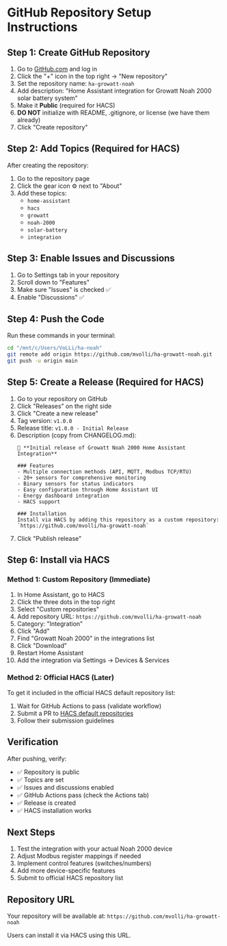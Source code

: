 # GitHub Repository Setup Instructions

## Step 1: Create GitHub Repository

1. Go to [GitHub.com](https://github.com) and log in
2. Click the "+" icon in the top right → "New repository"
3. Set the repository name: `ha-growatt-noah`
4. Add description: "Home Assistant integration for Growatt Noah 2000 solar battery system"
5. Make it **Public** (required for HACS)
6. **DO NOT** initialize with README, .gitignore, or license (we have them already)
7. Click "Create repository"

## Step 2: Add Topics (Required for HACS)

After creating the repository:
1. Go to the repository page
2. Click the gear icon ⚙️ next to "About"
3. Add these topics:
   - `home-assistant`
   - `hacs`
   - `growatt`
   - `noah-2000`
   - `solar-battery`
   - `integration`

## Step 3: Enable Issues and Discussions

1. Go to Settings tab in your repository
2. Scroll down to "Features"
3. Make sure "Issues" is checked ✅
4. Enable "Discussions" ✅

## Step 4: Push the Code

Run these commands in your terminal:

```bash
cd "/mnt/c/Users/VoLLi/ha-noah"
git remote add origin https://github.com/mvolli/ha-growatt-noah.git
git push -u origin main
```

## Step 5: Create a Release (Required for HACS)

1. Go to your repository on GitHub
2. Click "Releases" on the right side
3. Click "Create a new release"
4. Tag version: `v1.0.0`
5. Release title: `v1.0.0 - Initial Release`
6. Description (copy from CHANGELOG.md):
   ```
   🎉 **Initial release of Growatt Noah 2000 Home Assistant Integration**
   
   ### Features
   - Multiple connection methods (API, MQTT, Modbus TCP/RTU)
   - 20+ sensors for comprehensive monitoring
   - Binary sensors for status indicators
   - Easy configuration through Home Assistant UI
   - Energy dashboard integration
   - HACS support
   
   ### Installation
   Install via HACS by adding this repository as a custom repository:
   `https://github.com/mvolli/ha-growatt-noah`
   ```
7. Click "Publish release"

## Step 6: Install via HACS

### Method 1: Custom Repository (Immediate)
1. In Home Assistant, go to HACS
2. Click the three dots in the top right
3. Select "Custom repositories"
4. Add repository URL: `https://github.com/mvolli/ha-growatt-noah`
5. Category: "Integration"
6. Click "Add"
7. Find "Growatt Noah 2000" in the integrations list
8. Click "Download"
9. Restart Home Assistant
10. Add the integration via Settings → Devices & Services

### Method 2: Official HACS (Later)
To get it included in the official HACS default repository list:
1. Wait for GitHub Actions to pass (validate workflow)
2. Submit a PR to [HACS default repositories](https://github.com/hacs/default)
3. Follow their submission guidelines

## Verification

After pushing, verify:
- ✅ Repository is public
- ✅ Topics are set
- ✅ Issues and discussions enabled
- ✅ GitHub Actions pass (check the Actions tab)
- ✅ Release is created
- ✅ HACS installation works

## Next Steps

1. Test the integration with your actual Noah 2000 device
2. Adjust Modbus register mappings if needed
3. Implement control features (switches/numbers)
4. Add more device-specific features
5. Submit to official HACS repository list

## Repository URL

Your repository will be available at:
`https://github.com/mvolli/ha-growatt-noah`

Users can install it via HACS using this URL.